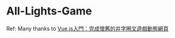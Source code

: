 # All-Lights-Game

Ref: Many thanks to [Vue.js入門：完成懷舊的井字圈叉遊戲動態網頁](https://creativecoding.in/2021/08/10/vue-js-%E6%87%B7%E8%88%8A%E7%9A%84%E4%BA%95%E5%AD%97%E5%9C%88%E5%8F%89%E9%81%8A%E6%88%B2%E5%8B%95%E6%85%8B%E7%B6%B2%E9%A0%81/)